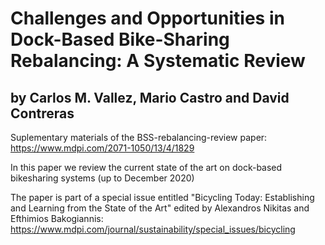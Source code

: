 # Challenges and Opportunities in Dock-Based Bike-Sharing Rebalancing: A Systematic Review
## by Carlos M. Vallez, Mario Castro and David Contreras
Suplementary materials of the BSS-rebalancing-review paper:
https://www.mdpi.com/2071-1050/13/4/1829

In this paper we review the current state of the art on dock-based bikesharing systems (up to December 2020)

The paper is part of a special issue entitled "Bicycling Today: Establishing and Learning from the State of the Art"
edited by Alexandros Nikitas and Efthimios Bakogiannis: https://www.mdpi.com/journal/sustainability/special_issues/bicycling



